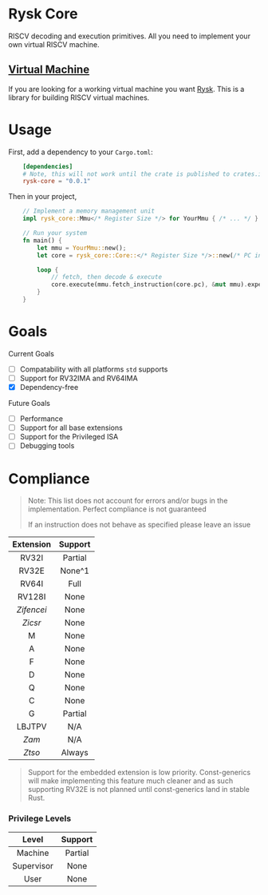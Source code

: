 # Rysk Core
RISCV decoding and execution primitives. All you need to implement your own virtual RISCV machine.

## [Virtual Machine](https://gitlab.com//AidoP1/rysk)
If you are looking for a working virtual machine you want [Rysk](https://gitlab.com//AidoP1/rysk). This is a library for building RISCV virtual machines.

# Usage
First, add a dependency to your `Cargo.toml`:
```toml
    [dependencies]
    # Note, this will not work until the crate is published to crates.io
    rysk-core = "0.0.1"
```

Then in your project,
```rust
    // Implement a memory management unit
    impl rysk_core::Mmu</* Register Size */> for YourMmu { /* ... */ }

    // Run your system
    fn main() {
        let mmu = YourMmu::new();
        let core = rysk_core::Core::</* Register Size */>::new(/* PC initial address */);

        loop {
            // fetch, then decode & execute
            core.execute(mmu.fetch_instruction(core.pc), &mut mmu).expect("Unable to decode instruction");
        }
    }
```

# Goals
Current Goals
- [ ] Compatability with all platforms `std` supports
- [ ] Support for RV32IMA and RV64IMA
- [x] Dependency-free

Future Goals
- [ ] Performance
- [ ] Support for all base extensions
- [ ] Support for the Privileged ISA
- [ ] Debugging tools

# Compliance

> Note: This list does not account for errors and/or bugs in the implementation. Perfect compliance is not guaranteed
> 
> If an instruction does not behave as specified please leave an issue

| Extension     | Support |
| :-----------: | :-----: |
| RV32I         | Partial |
| RV32E         | None^1  |
| RV64I         | Full    |
| RV128I        | None    |
| *Zifencei*    | None    |
| *Zicsr*       | None    |
| M             | None    |
| A             | None    |
| F             | None    |
| D             | None    |
| Q             | None    |
| C             | None    |
| G             | Partial |
| LBJTPV        | N/A     |
| *Zam*         | N/A     |
| *Ztso*        | Always  |

> Support for the embedded extension is low priority. Const-generics will make implementing this feature much cleaner and as such supporting RV32E is not planned until const-generics land in stable Rust.

### Privilege Levels
| Level      | Support |
| :--------: | :-----: |
| Machine    | Partial |
| Supervisor | None    |
| User       | None    |
